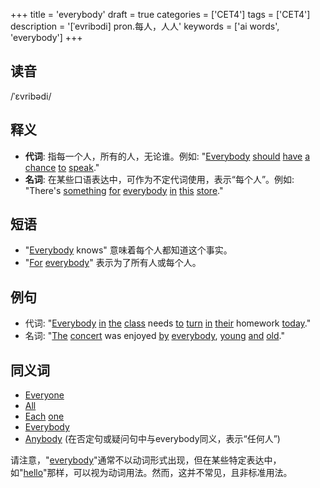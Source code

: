 +++
title = 'everybody'
draft = true
categories = ['CET4']
tags = ['CET4']
description = '[ˈevribɔdi] pron.每人，人人'
keywords = ['ai words', 'everybody']
+++

## 读音
/ˈɛvribədi/

## 释义
- **代词**: 指每一个人，所有的人，无论谁。例如: "[Everybody](/zh/post/everybody/) [should](/zh/post/should/) [have](/zh/post/have/) [a](/zh/post/a/) [chance](/zh/post/chance/) [to](/zh/post/to/) [speak](/zh/post/speak/)." 
- **名词**: 在某些口语表达中，可作为不定代词使用，表示“每个人”。例如: "There's [something](/zh/post/something/) [for](/zh/post/for/) [everybody](/zh/post/everybody/) [in](/zh/post/in/) [this](/zh/post/this/) [store](/zh/post/store/)."

## 短语
- "[Everybody](/zh/post/everybody/) knows" 意味着每个人都知道这个事实。
- "[For](/zh/post/for/) [everybody](/zh/post/everybody/)" 表示为了所有人或每个人。

## 例句
- 代词: "[Everybody](/zh/post/everybody/) [in](/zh/post/in/) [the](/zh/post/the/) [class](/zh/post/class/) needs [to](/zh/post/to/) [turn](/zh/post/turn/) [in](/zh/post/in/) [their](/zh/post/their/) homework [today](/zh/post/today/)."
- 名词: "[The](/zh/post/the/) [concert](/zh/post/concert/) was enjoyed [by](/zh/post/by/) [everybody](/zh/post/everybody/), [young](/zh/post/young/) [and](/zh/post/and/) [old](/zh/post/old/)."

## 同义词
- [Everyone](/zh/post/everyone/)
- [All](/zh/post/all/)
- [Each](/zh/post/each/) [one](/zh/post/one/)
- [Everybody](/zh/post/everybody/)
- [Anybody](/zh/post/anybody/) (在否定句或疑问句中与everybody同义，表示“任何人”)

请注意，"[everybody](/zh/post/everybody/)"通常不以动词形式出现，但在某些特定表达中，如"[hello](/zh/post/hello/)"那样，可以视为动词用法。然而，这并不常见，且非标准用法。

